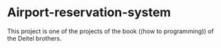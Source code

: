 # Airport-reservation-system
This project is one of the projects of the book ((how to programming)) of the Deitel brothers.
